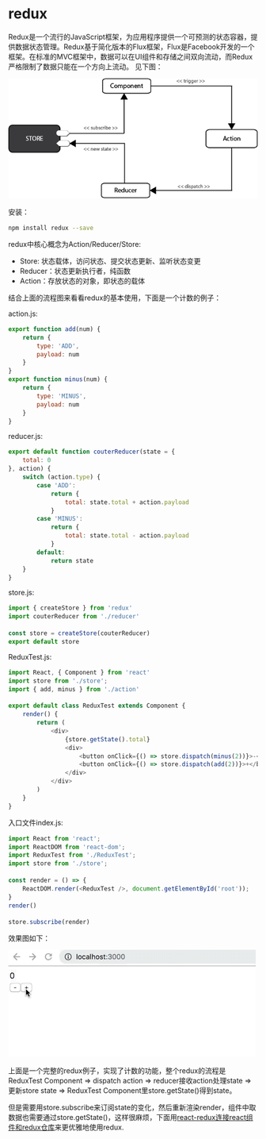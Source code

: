 # redux

Redux是一个流行的JavaScript框架，为应用程序提供一个可预测的状态容器，提供数据状态管理。Redux基于简化版本的Flux框架，Flux是Facebook开发的一个框架。在标准的MVC框架中，数据可以在UI组件和存储之间双向流动，而Redux严格限制了数据只能在一个方向上流动。 见下图：

<img src="images/redux01.png">

安装：

```bash
npm install redux --save
```

redux中核心概念为Action/Reducer/Store:

* Store: 状态载体，访问状态、提交状态更新、监听状态变更
* Reducer：状态更新执行者，纯函数
* Action：存放状态的对象，即状态的载体

结合上面的流程图来看看redux的基本使用，下面是一个计数的例子：

action.js:

```js
export function add(num) {
    return {
        type: 'ADD',
        payload: num
    }
}
export function minus(num) {
    return {
        type: 'MINUS',
        payload: num
    }
}
```

reducer.js:

```js
export default function couterReducer(state = {
    total: 0
}, action) {
    switch (action.type) {
        case 'ADD':
            return {
                total: state.total + action.payload
            }
        case 'MINUS':
            return {
                total: state.total - action.payload
            }
        default:
            return state
    }
}
```

store.js:

```js
import { createStore } from 'redux'
import couterReducer from './reducer'

const store = createStore(couterReducer)
export default store
```

ReduxTest.js:

```js
import React, { Component } from 'react'
import store from './store';
import { add, minus } from './action'

export default class ReduxTest extends Component {
    render() {
        return (
            <div>
                {store.getState().total}
                <div>
                    <button onClick={() => store.dispatch(minus(2))}>-</button>
                    <button onClick={() => store.dispatch(add(2))}>+</button>
                </div>
            </div>
        )
    }
}
```

入口文件index.js:

```js
import React from 'react';
import ReactDOM from 'react-dom';
import ReduxTest from './ReduxTest';
import store from './store';

const render = () => {
    ReactDOM.render(<ReduxTest />, document.getElementById('root'));
}
render()

store.subscribe(render)
```
效果图如下：

<img src="images/redux02.gif">

上面是一个完整的redux例子，实现了计数的功能，整个redux的流程是ReduxTest Component => dispatch action => reducer接收action处理state => 更新store state => ReduxTest Component里store.getState()得到state。

但是需要用store.subscribe来订阅state的变化，然后重新渲染render，组件中取数据也需要通过store.getState()，这样很麻烦，下面用[react-redux连接react组件和redux仓库](../react-redux)来更优雅地使用redux.


